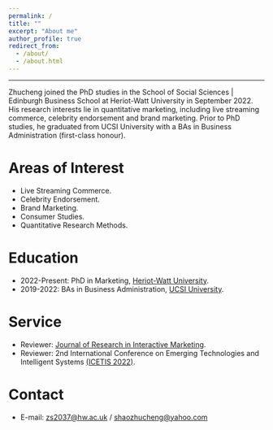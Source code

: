 ```yaml
---
permalink: /
title: ""
excerpt: "About me"
author_profile: true
redirect_from: 
  - /about/
  - /about.html
---
```


------
Zhucheng joined the PhD studies in the School of Social Sciences | Edinburgh Business School at Heriot-Watt University in September 2022.
His research interests lie in quantitative marketing, including live streaming commerce, celebrity endorsement and brand marketing.
Prior to PhD studies, he graduated from UCSI University with a BAs in Business Administration (first-class honour).


Areas of Interest
======
- Live Streaming Commerce.
- Celebrity Endorsement.
- Brand Marketing.
- Consumer Studies.
- Quantitative Research Methods.

Education
======
- 2022-Present: PhD in Marketing, [Heriot-Watt University](https://www.hw.ac.uk/).
- 2019-2022: BAs in Business Administration, [UCSI University](https://www.ucsiuniversity.edu.my/).

Service
======
- Reviewer: [Journal of Research in Interactive Marketing](https://www.emerald.com/insight/publication/issn/2040-7122).
- Reviewer: 2nd International Conference on Emerging Technologies and Intelligent Systems [(ICETIS 2022)](https://icetis2022.asrin.org/).


Contact
======
- E-mail: zs2037@hw.ac.uk / shaozhucheng@yahoo.com

